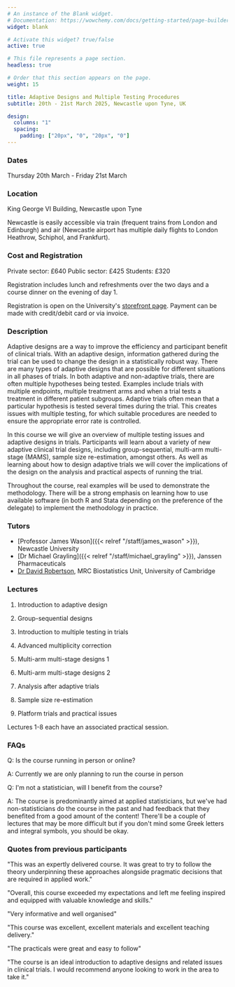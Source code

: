 ```yaml
---
# An instance of the Blank widget.
# Documentation: https://wowchemy.com/docs/getting-started/page-builder/
widget: blank

# Activate this widget? true/false
active: true

# This file represents a page section.
headless: true

# Order that this section appears on the page.
weight: 15

title: Adaptive Designs and Multiple Testing Procedures
subtitle: 20th - 21st March 2025, Newcastle upon Tyne, UK

design:
  columns: "1"
  spacing:
    padding: ["20px", "0", "20px", "0"]
---
```



### Dates 
Thursday 20th March - Friday 21st March

### Location
King George VI Building, Newcastle upon Tyne

Newcastle is easily accessible via train (frequent trains from London and Edinburgh) and air (Newcastle airport has multiple daily flights to London Heathrow, Schiphol, and Frankfurt).

### Cost and Registration

Private sector: £640
Public sector: £425
Students: £320

Registration includes lunch and refreshments over the two days and a course dinner on the evening of day 1.

Registration is open on the University's [storefront page](https://cpd.ncl.ac.uk/courses/course-detail/?id=9340482a-ceb7-ef11-a72f-7c1e522d88b4). Payment can be made with credit/debit card or via invoice.

### Description
Adaptive designs are a way to improve the efficiency and participant benefit of clinical trials. With an adaptive design, information gathered during the trial can be used to change the design in a statistically robust way. There are many types of adaptive designs that are possible for different situations in all phases of trials.  In both adaptive and non-adaptive trials, there are often multiple hypotheses being tested. Examples include trials with multiple endpoints, multiple treatment arms and when a trial tests a treatment in different patient subgroups. Adaptive trials often mean that a particular hypothesis is tested several times during the trial. This creates issues with multiple testing, for which suitable procedures are needed to ensure the appropriate error rate is controlled.

In this course we will give an overview of multiple testing issues and adaptive designs in trials. Participants will learn about a variety of new adaptive clinical trial designs, including group-sequential, multi-arm multi-stage (MAMS), sample size re-estimation, amongst others. As well as learning about how to design adaptive trials we will cover the implications of the design on the analysis and practical aspects of running the trial.

Throughout the course, real examples will be used to demonstrate the methodology. There will be a strong emphasis on learning how to use available software (in both R and Stata depending on the preference of the delegate) to implement the methodology in practice.



### Tutors

- [Professor James Wason]({{< relref "/staff/james_wason" >}}), Newcastle University
- [Dr Michael Grayling]({{< relref "/staff/michael_grayling" >}}), Janssen Pharmaceuticals
- [Dr David Robertson](https://www.mrc-bsu.cam.ac.uk/people/in-alphabetical-order/n-to-s/david-robertson/), MRC Biostatistics Unit, University of Cambridge


### Lectures 

1. Introduction to adaptive design

2. Group-sequential designs

3. Introduction to multiple testing in trials

4. Advanced multiplicity correction

5. Multi-arm multi-stage designs 1

6. Multi-arm multi-stage designs 2

7. Analysis after adaptive trials

8. Sample size re-estimation

9. Platform trials and practical issues

Lectures 1-8 each have an associated practical session.

### FAQs

Q: Is the course running in person or online?

A: Currently we are only planning to run the course in person

Q: I'm not a statistician, will I benefit from the course?

A: The course is predominantly aimed at applied statisticians, but we've had non-statisticians do the course in the past and had feedback that they benefited from a good amount of the content! There'll be a couple of lectures that may be more difficult but if you don't mind some Greek letters and integral symbols, you should be okay.


### Quotes from previous participants

"This was an expertly delivered course. It was great to try to follow the theory underpinning these approaches alongside pragmatic decisions that are required in applied work."

"Overall, this course exceeded my expectations and left me feeling inspired and equipped with valuable knowledge and skills."

"Very informative and well organised"

"This course was excellent, excellent materials and excellent teaching delivery."

"The practicals were great and easy to follow"

"The course is an ideal introduction to adaptive designs and related issues in clinical trials. I would recommend anyone looking to work in the area to take it."

